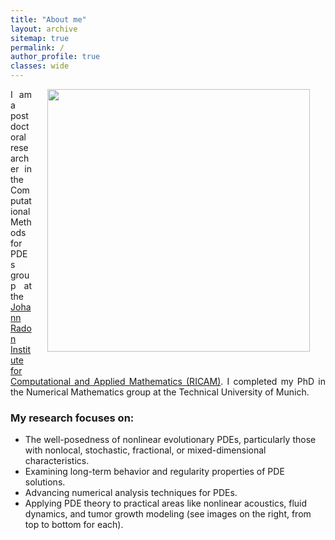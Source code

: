```yaml
---
title: "About me"
layout: archive
sitemap: true
permalink: /
author_profile: true
classes: wide
---
```


<img src="/assets/images/research.png" width="420px" align="right" style="display:block;margin-bottom:25px;margin-left:auto;margin-right:auto;padding-left: 25px;padding-right: 25px;" z-index="1" /> 

<p style="text-align: justify">
I am a postdoctoral researcher in the Computational Methods for PDEs group at the <a href="https://www.oeaw.ac.at/ricam/">Johann Radon Institute for Computational and Applied Mathematics (RICAM)</a>. 
I completed my PhD in the Numerical Mathematics group at the Technical University of Munich.
</p>

### My research focuses on:
- The well-posedness of nonlinear evolutionary PDEs, particularly those with nonlocal, stochastic, fractional, or mixed-dimensional characteristics.
- Examining long-term behavior and regularity properties of PDE solutions.
- Advancing numerical analysis techniques for PDEs.
- Applying PDE theory to practical areas like nonlinear acoustics, fluid dynamics, and tumor growth modeling (see images on the right, from top to bottom for each).
